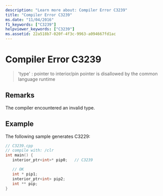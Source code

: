 ```yaml
---
description: "Learn more about: Compiler Error C3239"
title: "Compiler Error C3239"
ms.date: "11/04/2016"
f1_keywords: ["C3239"]
helpviewer_keywords: ["C3239"]
ms.assetid: 22a518b7-020f-4f3c-9963-a094667fd1ac
---
```

# Compiler Error C3239

> 'type' : pointer to interior/pin pointer is disallowed by the common language runtime

## Remarks

The compiler encountered an invalid type.

## Example

The following sample generates C3229:

```cpp
// C3239.cpp
// compile with: /clr
int main() {
   interior_ptr<int>* pip0;   // C3239

   // OK
   int * pip1;
   interior_ptr<int> pip2;
   int ** pip;
}
```
